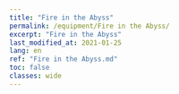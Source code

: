 ```yaml
---
title: "Fire in the Abyss"
permalink: /equipment/Fire in the Abyss/
excerpt: "Fire in the Abyss"
last_modified_at: 2021-01-25
lang: en
ref: "Fire in the Abyss.md"
toc: false
classes: wide
---
```


